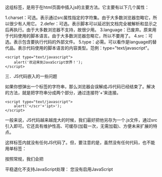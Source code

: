<Script>标签解析

<script>xxx</script>这组标签，是用于在html页面中插入js的主要方法。它主要有以下几个属性：
1.charset：可选。表示通过src属性指定的字符集。由于大多数浏览器忽略它，所以很少有人用它。
2.defer：可选。表示脚本可以延迟到文档完全被解析和显示之后再执行。由于大多数浏览器不支持，故很少用。
3.language：已废弃。原来用于代码使用的脚本语言。由于大多数浏览器忽略它，所以不要用了。
4.src：可选。表示包含要执行代码的外部文件。
5.type：必需。可以看作是language的替代品。表示代码使用的脚本语言的内容类型。范例：type="text/javascript"。

```javscript
<script type="text/javascript">
	alert('欢迎来到JavaScript世界！');
</script>
```

三．JS代码嵌入的一些问题

如果你想弹出一个</script>标签的字符串，那么浏览器会误解成JS代码已经结束了。解决的方法，就是把字符串分成两个部分，通过连接符‘+’来连接。


```javascri
<script type="text/javascript">
	alert('</scr'+'ipt>');
</script>
```

一般来说，JS代码越来越庞大的时候，我们最好把他另存为一个.js文件，通过src引入即可。它还具有维护性高、可缓存(加载一次，无需加载)、方便未来扩展的特点。
<script type="text/javascript" src="demo1.js"></script>

这样标签内就没有任何JS代码了。但，要注意的是，虽然没有任何代码，也不能用单标签：
<script type="text/javascript" src="demo1.js" />；

也不能在里面添加任何代码：
<script type="text/javascript" src="demo1.js">alert('我很可怜，执行不到！')</script>

按照常规，我们会把<script>标签存放到<head>...</head>之间。但有时也会放在body之间。

不再需要提供注释，以前为了让不支持JavaScript浏览器能够屏蔽掉<script>内部的代码，我们习惯在代码的前后用html注释掉，现在已经不需要了。
<script type="text/javascript">
<!--
		alert('欢迎！');
-->
</script>

平稳退化不支持JavaScript处理：<nosciprt>
<noscript>
	您没有启用JavaScript
</noscript>
